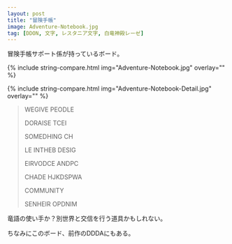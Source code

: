 ```yaml
---
layout: post
title: "冒険手帳"
image: Adventure-Notebook.jpg
tag: [DDON, 文字, レスタニア文字, 白竜神殿レーゼ]
---
```


冒険手帳サポート係が持っているボード。

{% include string-compare.html img="Adventure-Notebook.jpg" overlay="" %}

{% include string-compare.html img="Adventure-Notebook-Detail.jpg" overlay="" %}

> WEGIVE PEODLE
>
> DORAISE TCEI
>
> SOMEDHING CH
>
> LE INTHEB DESIG
>
> EIRVODCE ANDPC
>
> CHADE HJKDSPWA
>
> COMMUNITY
>
> SENHEIR OPDNIM

竜語の使い手か？別世界と交信を行う道具かもしれない。

ちなみにこのボード、前作のDDDAにもある。